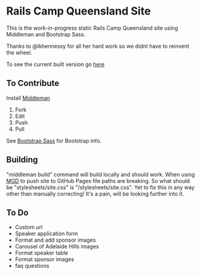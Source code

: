 # Rails Camp Queensland Site

This is the work-in-progress static Rails Camp Queensland site using Middleman and Bootstrap Sass.

Thanks to @lkhennessy for all her hard work so we didnt have to reinvent the wheel.

To see the current built version go [here](http://lkhennessy.github.io/rails-camp/)

## To Contribute

Install [Middleman](https://github.com/middleman/middleman)

1. Fork
2. Edit
3. Push
4. Pull

See [Bootstrap Sass](https://github.com/twbs/bootstrap-sass) for Bootstrap info.

## Building

"middleman build" command will build locally and should work. When using [MGD](https://github.com/hovancik/middleman-github-deploy) to push site to GitHub Pages file paths are breaking. So what should be "stylesheets/site.css" is "/stylesheets/site.css". Yet to fix this in any way other than manually correcting! It's a pain, will be looking further into it.

## To Do

* Custom url
* Speaker application form
* Format and add sponsor images
* Carousel of Adelaide Hills images
* Format speaker table
* Format sponsor images
* faq questions
